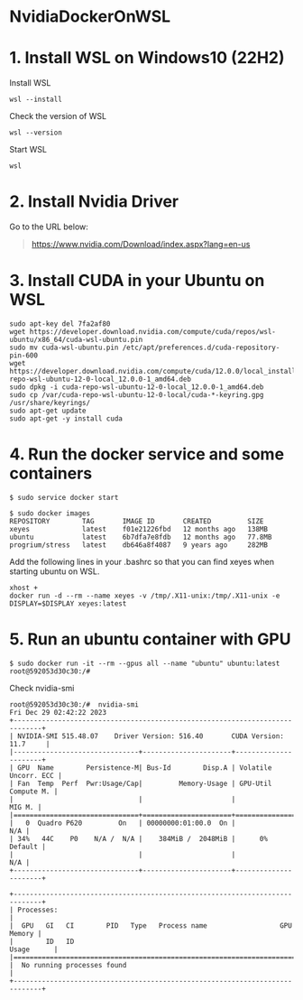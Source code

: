 # NvidiaDockerOnWSL

# 1. Install WSL on Windows10 (22H2)
Install WSL
```
wsl --install
```
Check the version of WSL
```
wsl --version
```
Start WSL
```
wsl
```

# 2. Install Nvidia Driver
Go to the URL below:
> https://www.nvidia.com/Download/index.aspx?lang=en-us

# 3. Install CUDA in your Ubuntu on WSL
```
sudo apt-key del 7fa2af80
wget https://developer.download.nvidia.com/compute/cuda/repos/wsl-ubuntu/x86_64/cuda-wsl-ubuntu.pin
sudo mv cuda-wsl-ubuntu.pin /etc/apt/preferences.d/cuda-repository-pin-600
wget https://developer.download.nvidia.com/compute/cuda/12.0.0/local_installers/cuda-repo-wsl-ubuntu-12-0-local_12.0.0-1_amd64.deb
sudo dpkg -i cuda-repo-wsl-ubuntu-12-0-local_12.0.0-1_amd64.deb
sudo cp /var/cuda-repo-wsl-ubuntu-12-0-local/cuda-*-keyring.gpg /usr/share/keyrings/
sudo apt-get update
sudo apt-get -y install cuda
```

# 4. Run the docker service and some containers
```
$ sudo service docker start
```
```
$ sudo docker images
REPOSITORY        TAG       IMAGE ID       CREATED         SIZE
xeyes             latest    f01e21226fbd   12 months ago   138MB
ubuntu            latest    6b7dfa7e8fdb   12 months ago   77.8MB
progrium/stress   latest    db646a8f4087   9 years ago     282MB
```
Add the following lines in your .bashrc so that you can find xeyes when starting ubuntu on WSL.
```
xhost +
docker run -d --rm --name xeyes -v /tmp/.X11-unix:/tmp/.X11-unix -e DISPLAY=$DISPLAY xeyes:latest
```

# 5. Run an ubuntu container with GPU
```
$ sudo docker run -it --rm --gpus all --name "ubuntu" ubuntu:latest
root@592053d30c30:/# 
```
Check nvidia-smi
```
root@592053d30c30:/#  nvidia-smi
Fri Dec 29 02:42:22 2023
+-----------------------------------------------------------------------------+
| NVIDIA-SMI 515.48.07    Driver Version: 516.40       CUDA Version: 11.7     |
|-------------------------------+----------------------+----------------------+
| GPU  Name        Persistence-M| Bus-Id        Disp.A | Volatile Uncorr. ECC |
| Fan  Temp  Perf  Pwr:Usage/Cap|         Memory-Usage | GPU-Util  Compute M. |
|                               |                      |               MIG M. |
|===============================+======================+======================|
|   0  Quadro P620         On   | 00000000:01:00.0  On |                  N/A |
| 34%   44C    P0    N/A /  N/A |    384MiB /  2048MiB |      0%      Default |
|                               |                      |                  N/A |
+-------------------------------+----------------------+----------------------+

+-----------------------------------------------------------------------------+
| Processes:                                                                  |
|  GPU   GI   CI        PID   Type   Process name                  GPU Memory |
|        ID   ID                                                   Usage      |
|=============================================================================|
|  No running processes found                                                 |
+-----------------------------------------------------------------------------+
```
